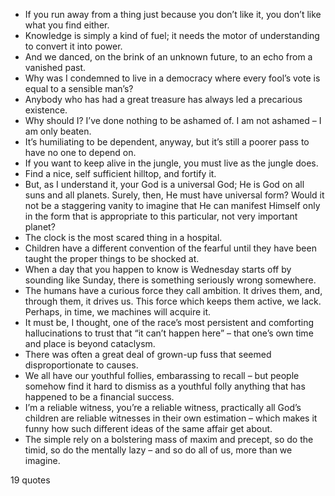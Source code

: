  - If you run away from a thing just because you don’t like it, you don’t like what you find either.
 - Knowledge is simply a kind of fuel; it needs the motor of understanding to convert it into power.
 - And we danced, on the brink of an unknown future, to an echo from a vanished past.
 - Why was I condemned to live in a democracy where every fool’s vote is equal to a sensible man’s?
 - Anybody who has had a great treasure has always led a precarious existence.
 - Why should I? I’ve done nothing to be ashamed of. I am not ashamed – I am only beaten.
 - It’s humiliating to be dependent, anyway, but it’s still a poorer pass to have no one to depend on.
 - If you want to keep alive in the jungle, you must live as the jungle does.
 - Find a nice, self sufficient hilltop, and fortify it.
 - But, as I understand it, your God is a universal God; He is God on all suns and all planets. Surely, then, He must have universal form? Would it not be a staggering vanity to imagine that He can manifest Himself only in the form that is appropriate to this particular, not very important planet?
 - The clock is the most scared thing in a hospital.
 - Children have a different convention of the fearful until they have been taught the proper things to be shocked at.
 - When a day that you happen to know is Wednesday starts off by sounding like Sunday, there is something seriously wrong somewhere.
 - The humans have a curious force they call ambition. It drives them, and, through them, it drives us. This force which keeps them active, we lack. Perhaps, in time, we machines will acquire it.
 - It must be, I thought, one of the race’s most persistent and comforting hallucinations to trust that “it can’t happen here” – that one’s own time and place is beyond cataclysm.
 - There was often a great deal of grown-up fuss that seemed disproportionate to causes.
 - We all have our youthful follies, embarassing to recall – but people somehow find it hard to dismiss as a youthful folly anything that has happened to be a financial success.
 - I’m a reliable witness, you’re a reliable witness, practically all God’s children are reliable witnesses in their own estimation – which makes it funny how such different ideas of the same affair get about.
 - The simple rely on a bolstering mass of maxim and precept, so do the timid, so do the mentally lazy – and so do all of us, more than we imagine.

19 quotes